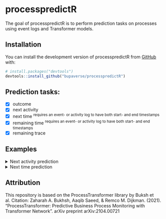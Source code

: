 
<!-- README.md is generated from README.Rmd. Please edit that file -->

# processpredictR

<!-- badges: start -->
<!-- badges: end -->

The goal of processpredictR is to perform prediction tasks on processes
using event logs and Transformer models.

## Installation

You can install the development version of processpredictR from
[GitHub](https://github.com/) with:

``` r
# install.packages("devtools")
devtools::install_github("bupaverse/processpredictR")
```

## Prediction tasks:

-   [x] outcome
-   [x] next activity
-   [x] next time <sup>requires an event- or activity log to have both
    start- and end timestamps</sup>
-   [x] remaining time <sup>requires an event- or activity log to have
    both start- and end timestamps</sup>
-   [x] remaining trace

## Examples

<details>
<summary>
Next activity prediction
</summary>
<p>

### Installation

``` r
install.packages("https://github.com/bupaverse/processpredictR.git")
```

``` r
library(processpredictR)
library(eventdataR)
```

### preprocess dataset

``` r
df <- prepare_examples(patients, task = "remaining_time")
df
```

### split dataset into train- and test dataset

``` r
split <- split_train_test(df, split = 0.7)
df_train <- split$train_df
df_test <- split$test_df
```

### tokenize train dataset

``` r
tokens_train <- tokenize(df_train, vocabulary = create_vocabulary(df))
tokens_train
```

### define transformer model

``` r
model <- transformer_model(df)
model
```

### compile transformer model

``` r
transformer_compile(transformer_model = model, learning_rate = 0.001)
```

### fit transformer model

``` r
transformer_fit(transformer_model = model, tokens_train = tokens_train,
                maxlen = max_case_length(df), num_epochs = 15, batch_size = 12, file = "example_model_next_activity")
```

### tokenize test dataset

``` r
tokens_test <- tokenize(df_test, vocabulary = create_vocabulary(df))
```

### predict on test data

``` r
results <- transformer_predict(transformer_model = model, tokens_test = tokens_test, maxlen = max_case_length(df))
results
```

### visualize with tensorboard

``` r
tensorboard(log_dir = "tensorboard/")
```

</p>
</details>
<details>
<summary>
Next time prediction
</summary>
<p>

### Installation

``` r
install.packages("https://github.com/bupaverse/processpredictR.git")
library(processpredictR)
```

### preprocess dataset

``` r
df <- create_prefix_df(eventdataR::patients, prediction = "next_time")
df
```

### split dataset into train- and test dataset

``` r
split_train_test_df(df, ratio = 0.7)
df_train <- split_train_test_df(df, ratio = 0.7)$train_df
df_test <- split_train_test_df(df, ratio = 0.7)$test_df
```

### tokenize train dataset

``` r
tokens_train <- tokenize(df_train, vocabulary = create_vocabulary(df))
tokens_train
```

### define transformer model

``` r
model <- transformer_model(df)
model
```

### compile transformer model

``` r
transformer_compile(transformer_model = model, learning_rate = 0.001)
```

### fit transformer model

``` r
transformer_fit(transformer_model = model, tokens_train = tokens_train,
                maxlen = max_case_length(df), num_epochs = 10, batch_size = 12, file = "example_model_next_time")
```

### tokenize test dataset

``` r
tokens_test <- tokenize(df_test, vocabulary = create_vocabulary(df))
```

### predict on test data

``` r
results <- transformer_predict(transformer_model = model, tokens_test = tokens_test, maxlen = max_case_length(df), predict_type = "metrics")
results
```

### get the predicted values y_pred and calculate metrics

``` r
y_pred <- transformer_predict(transformer_model = model, tokens_test = tokens_test, maxlen = max_case_length(df), predict_type = "y_pred")
y_pred %>% as.vector()
```

``` r
scale(df_test$next_time) -> standardScaled
standardScaled

(y_pred %>% as.vector() * attr(standardScaled, 'scaled:scale') + attr(standardScaled, 'scaled:center')) %>% summary()

MAPE <- mean(abs((tokens_test$token_y-y_pred)/tokens_test$token_y))*100
MAPE
r2_score <- cor(tokens_test$token_y,y_pred)^2
r2_score

Metrics::mae(tokens_test$token_y, y_pred)
Metrics::rmse(tokens_test$token_y, y_pred)
```

### tensorboard

``` r
keras::tensorboard(log_dir = "tensorboard/")
```

</p>
</details>

## Attribution

This repository is based on the ProcessTransformer library by Buksh et
al. Citation: Zaharah A. Bukhsh, Aaqib Saeed, & Remco M. Dijkman.
(2021). “ProcessTransformer: Predictive Business Process Monitoring with
Transformer Network”. arXiv preprint arXiv:2104.00721
